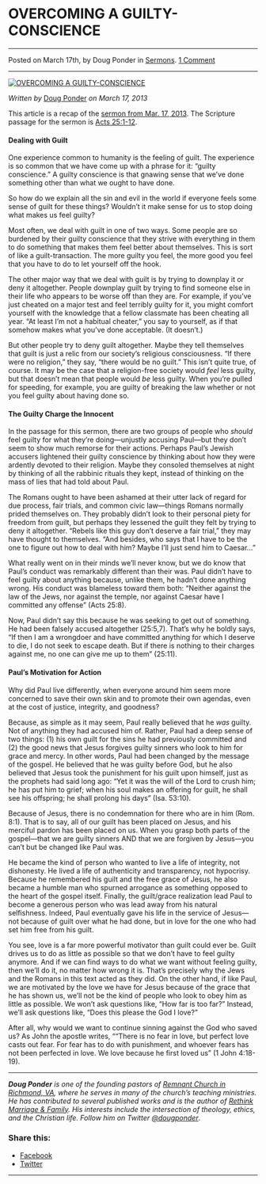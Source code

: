OVERCOMING A GUILTY-CONSCIENCE
==============================

* * *

Posted on March 17th, by Doug Ponder in [Sermons](http://www.remnantresource.org/category/sermons/). [1 Comment](http://www.remnantresource.org/overcoming-a-guilty-conscience/#comments)

* * *

[![OVERCOMING A GUILTY-CONSCIENCE](http://www.remnantresource.org/wp-content/uploads/2013/03/OVER_Com_GUILTY_CON.jpg)](http://www.remnantresource.org/wp-content/uploads/2013/03/OVER_Com_GUILTY_CON.jpg)  

_Written by_ [Doug Ponder](http://www.remnantresource.org/author/doug-ponder/ "Posts by Doug Ponder") _on March 17, 2013_

This article is a recap of the [sermon from Mar. 17, 2013](http://www.remnantrichmond.org/sermon/overcoming-a-guilty-conscience/). The Scripture passage for the sermon is [Acts 25:1-12](http://biblia.com/books/esv/Ac25.1-12).

#### Dealing with Guilt

One experience common to humanity is the feeling of guilt. The experience is so common that we have come up with a phrase for it: “guilty conscience.” A guilty conscience is that gnawing sense that we’ve done something other than what we ought to have done.

So how do we explain all the sin and evil in the world if everyone feels some sense of guilt for these things? Wouldn’t it make sense for us to stop doing what makes us feel guilty?

Most often, we deal with guilt in one of two ways. Some people are so burdened by their guilty conscience that they strive with everything in them to do something that makes them feel better about themselves. This is sort of like a guilt-transaction. The more guilty you feel, the more good you feel that you have to do to let yourself off the hook.

The other major way that we deal with guilt is by trying to downplay it or deny it altogether. People downplay guilt by trying to find someone else in their life who appears to be worse off than they are. For example, if you’ve just cheated on a major test and feel terribly guilty for it, you might comfort yourself with the knowledge that a fellow classmate has been cheating all year. “At least I’m not a habitual cheater,” you say to yourself, as if that somehow makes what you’ve done acceptable. (It doesn’t.)

But other people try to deny guilt altogether. Maybe they tell themselves that guilt is just a relic from our society’s religious consciousness. “If there were no religion,” they say, “there would be no guilt.” This isn’t quite true, of course. It may be the case that a religion-free society would _feel_ less guilty, but that doesn’t mean that people would _be_ less guilty. When you’re pulled for speeding, for example, you are guilty of breaking the law whether or not you feel guilty about having done so.

#### The Guilty Charge the Innocent

In the passage for this sermon, there are two groups of people who _should_ feel guilty for what they’re doing—unjustly accusing Paul—but they don’t seem to show much remorse for their actions. Perhaps Paul’s Jewish accusers lightened their guilty conscience by thinking about how they were ardently devoted to their religion. Maybe they consoled themselves at night by thinking of all the rabbinic rituals they kept, instead of thinking on the mass of lies that had told about Paul.

The Romans ought to have been ashamed at their utter lack of regard for due process, fair trials, and common civic law—things Romans normally prided themselves on. They probably didn’t look to their personal piety for freedom from guilt, but perhaps they lessened the guilt they felt by trying to deny it altogether. “Rebels like this guy don’t deserve a fair trial,” they may have thought to themselves. “And besides, who says that I have to be the one to figure out how to deal with him? Maybe I’ll just send him to Caesar…”

What really went on in their minds we’ll never know, but we do know that Paul’s conduct was remarkably different than their was. Paul didn’t have to feel guilty about anything because, unlike them, he hadn’t done anything wrong. His conduct was blameless toward them both: “Neither against the law of the Jews, nor against the temple, nor against Caesar have I committed any offense” (Acts 25:8).

Now, Paul didn’t say this because he was seeking to get out of something. He had been falsely accused altogether (25:5,7). That’s why he boldly says, “If then I am a wrongdoer and have committed anything for which I deserve to die, I do not seek to escape death. But if there is nothing to their charges against me, no one can give me up to them” (25:11).

#### Paul’s Motivation for Action

Why did Paul live differently, when everyone around him seem more concerned to save their own skin and to promote their own agendas, even at the cost of justice, integrity, and goodness?

Because, as simple as it may seem, Paul really believed that he _was_ guilty. Not of anything they had accused him of. Rather, Paul had a deep sense of two things: (1) his own guilt for the sins he had previously committed and (2) the good news that Jesus forgives guilty sinners who look to him for grace and mercy. In other words, Paul had been changed by the message of the gospel. He believed that he was guilty before God, but he also believed that Jesus took the punishment for his guilt upon himself, just as the prophets had said long ago: “Yet it was the will of the Lord to crush him; he has put him to grief; when his soul makes an offering for guilt, he shall see his offspring; he shall prolong his days” (Isa. 53:10).

Because of Jesus, there is no condemnation for there who are in him (Rom. 8:1). That is to say, all of our guilt has been placed on Jesus, and his merciful pardon has been placed on us. When you grasp both parts of the gospel—that we are guilty sinners AND that we are forgiven by Jesus—you can’t but be changed like Paul was.

He became the kind of person who wanted to live a life of integrity, not dishonesty. He lived a life of authenticity and transparency, not hypocrisy. Because he remembered his guilt and the free grace of Jesus, he also became a humble man who spurned arrogance as something opposed to the heart of the gospel itself. Finally, the guilt/grace realization lead Paul to become a generous person who was lead away from his natural selfishness. Indeed, Paul eventually gave his life in the service of Jesus—not because of guilt over what he had done, but in love for the one who had set him free from his guilt.

You see, love is a far more powerful motivator than guilt could ever be. Guilt drives us to do as little as possible so that we don’t have to feel guilty anymore. And if we can find ways to do what we want without feeling guilty, then we’ll do it, no matter how wrong it is. That’s precisely why the Jews and the Romans in this text acted as they did. On the other hand, if like Paul, we are motivated by the love we have for Jesus because of the grace that he has shown us, we’ll not be the kind of people who look to obey him as little as possible. We won’t ask questions like, “How far is too far?” Instead, we’ll ask questions like, “Does this please the God I love?”

After all, why would we want to continue sinning against the God who saved us? As John the apostle writes, ““There is no fear in love, but perfect love casts out fear. For fear has to do with punishment, and whoever fears has not been perfected in love. We love because he first loved us” (1 John 4:18-19).

* * *

_**Doug Ponder** is one of the founding pastors of [Remnant Church in Richmond, VA](http://www.remnantrichmond.org/), where he serves in many of the church’s teaching ministries. He has contributed to several published works and is the author of [Rethink Marriage & Family](http://www.remnantrichmond.org/mediafiles/uploaded/r/0e1604567_rethink-marriage-and-family-ebook.pdf). His interests include the intersection of theology, ethics, and the Christian life. Follow him on Twitter [@dougponder](https://twitter.com/dougponder)_.

### Share this:

*   [Facebook](http://www.remnantresource.org/overcoming-a-guilty-conscience/?share=facebook "Click to share on Facebook")
*   [Twitter](http://www.remnantresource.org/overcoming-a-guilty-conscience/?share=twitter "Click to share on Twitter")

  

* * *
